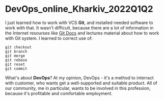 # DevOps_online_Kharkiv_2022Q1Q2
I just learned how to work with VCS **Git**, and installed needed software to work with that.
It wasn't difficult, because there are a lot of information in the Internet resourses like [Git Docs](https://git-scm.com/docs) and lectures material about how to work with Git system.
I learned to correct use of:

```
git checkout
git branch
git merge
git rebase
git reset
git commit
```

What's about __DevOps__?
At my opinion, DevOps - it's a method to interract with customer, who wants get a well-supported and suitable product.
All of our community, me in particular, wants to be involved in this profession, because it's profitable and comfortable employment.
